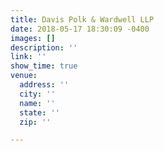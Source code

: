 ```yaml
---
title: Davis Polk & Wardwell LLP
date: 2018-05-17 18:30:09 -0400
images: []
description: ''
link: ''
show_time: true
venue:
  address: ''
  city: ''
  name: ''
  state: ''
  zip: ''

---
```


